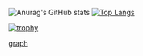 ![Anurag's GitHub stats](https://github-readme-stats.vercel.app/api?username=Keito777&show_icons=true&theme=radical)
[![Top Langs](https://github-readme-stats.vercel.app/api/top-langs/?username=Keito777&layout=compact&theme=radical)](https://github.com/anuraghazra/github-readme-stats)

[![trophy](https://github-profile-trophy.vercel.app/?username=Keito777&theme=onedark)](https://github.com/ryo-ma/github-profile-trophy)

[graph](https://github-profile-summary-cards.vercel.app/api/cards/profile-details?username=Keito777&theme=monokai)

